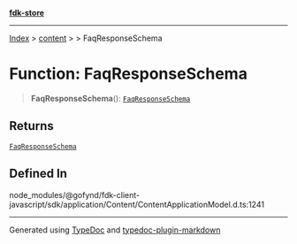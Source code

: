 [**fdk-store**](../../../README.md)
***

[Index](../../../API.md) > [content](../../README.md) > [<internal>](../README.md) > FaqResponseSchema

# Function: FaqResponseSchema

> **FaqResponseSchema**(): [`FaqResponseSchema`](../type-aliases/type-alias.FaqResponseSchema.md)

## Returns

[`FaqResponseSchema`](../type-aliases/type-alias.FaqResponseSchema.md)

## Defined In

node\_modules/@gofynd/fdk-client-javascript/sdk/application/Content/ContentApplicationModel.d.ts:1241

***
Generated using [TypeDoc](https://typedoc.org/) and [typedoc-plugin-markdown](https://www.npmjs.com/package/typedoc-plugin-markdown)
